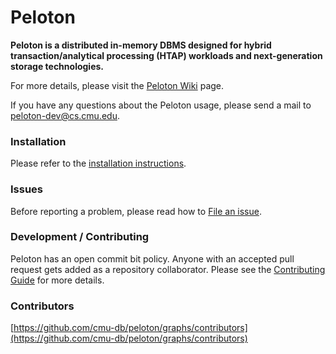 Peloton
=====

**Peloton is a distributed in-memory DBMS designed for hybrid transaction/analytical processing (HTAP) workloads and next-generation storage technologies.**

For more details, please visit the [Peloton Wiki](https://github.com/cmu-db/peloton/wiki "Peloton Wiki") page.

If you have any questions about the Peloton usage, please send a mail to peloton-dev@cs.cmu.edu.

### Installation

Please refer to the [installation instructions](https://github.com/cmu-db/peloton/wiki/Installation).

### Issues

Before reporting a problem, please read how to [File an issue](https://github.com/cmu-db/peloton/blob/master/CONTRIBUTING.md#file-an-issue).

### Development / Contributing

Peloton has an open commit bit policy. Anyone with an accepted pull request gets added as a repository collaborator.
Please see the [Contributing Guide](https://github.com/cmu-db/peloton/blob/master/CONTRIBUTING.md#development) for more details.

### Contributors

[https://github.com/cmu-db/peloton/graphs/contributors](https://github.com/cmu-db/peloton/graphs/contributors)
